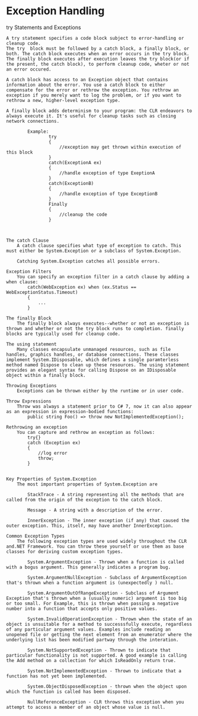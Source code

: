 # Exception Handling

try Statements and Exceptions

    A try statement specifies a code block subject to error-handling or cleanup code.
    The try  block must be followed by a catch block, a finally block, or both. The catch block executes when an error occurs in the try block. The finally block executes after execution leaves the try block(or if the present, the catch block), to perform cleanup code, wheter or not an error occured. 

    A catch block has access to an Exception object that contains information about the error. You use a catch block to either compensate for the error or rethrow the exception. You rethrow an exception if you merely want to log the problem, or if you want to rethrow a new, higher-level exception type. 

    A finally block adds determinism to your program: the CLR endeavors to always execute it. It's useful for cleanup tasks such as closing network connections. 

            Example:    
                    try
                    {
                        //exception may get thrown within execution of this block
                    }
                    catch(ExceptionA ex)
                    {
                        //handle exception of type ExeptionA
                    }
                    catch(ExceptionB)
                    {
                        //handle exception of type ExceptionB
                    }
                    Finally
                    {
                        //cleanup the code
                    }



    The catch Clause
        A catch clause specifies what type of exception to catch. This must either be System.Exception or a subclass of System.Exception.

        Catching System.Exception catches all possible errors.

    Exception Filters
        You can specify an exception filter in a catch clause by adding a when clause:
            catch(WebException ex) when (ex.Status == WebExceptionStatus.Timeout)
            {
                ...
            }

    The finally Block
        The finally block always executes--whether or not an exception is thrown and whether or not the try block runs to completion. finally blocks are typically used for cleanup code. 

    The using statement
        Many classes encapsulate unmanaged resources, such as file handles, graphics handles, or database connections. These classes implement System.IDisposable, which defines a single paramterless method named Dispose to clean up these resources. The using statement provides an elegant syntax for calling Dispose on an IDisposable object within a finally block.

    Throwing Exceptions
        Exceptions can be thrown either by the runtime or in user code. 
    
    Throw Expressions
        Throw was always a statement prior to C# 7, now it can also appear as an expression in expression-bodied functions:
            public string Foo() => throw new NotImplementedException();

    Rethrowing an exception
        You can capture and rethrow an exception as follows:
            try{}
            catch (Exception ex)
            {
                //log error
                throw;
            }

    
    Key Properties of System.Exception
        The most important properties of System.Exception are 

            StackTrace - A string representing all the methods that are called from the origin of the exception to the catch block.

            Message - A string with a description of the error. 

            InnerException - The inner exception (if any) that caused the outer exception. This, itself, may have another InnerException.

    Common Exception Types
        The following exception types are used widely throughout the CLR and.NET Framework. You can throw these yourself or use them as base classes for deriving custom exception types. 

            System.ArgumentException - Thrown when a function is called with a bogus argument. This generally indicates a program bug. 

            System.ArgumentNullException - Subclass of ArgumentException that's thrown when a function argument is (unexpectedly ) null.

            System.ArgumentOutOfRangeException - Subclass of Argument Exception that's thrown when a (usually numeric) argument is too big or too small. For Example, this is thrown when passing a negative number into a function that accepts only positive values. 

            System.InvalidOperationException - Thrown when the state of an object is unsuitable for a method to successsfully execute, regardless of any particular argument values. Examples include reading an unopened file or getting the next element from an enumerator where the underlying list has been modified partway through the interation. 

            System.NotSupportedException - Thrown to indicate that particular functionality is not supported. A good example is calling the Add method on a collection for which IsReadOnly return true. 

            System.NotImplementedException - Thrown to indicate that a function has not yet been implemented. 

            System.ObjectDisposedException - thrown when the object upon which the function is called has been disposed. 

            NullReferenceException - CLR throws this exception when you attempt to access a member of an object whose value is null. 